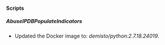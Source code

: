 
#### Scripts
##### AbuseIPDBPopulateIndicators
- Updated the Docker image to: *demisto/python:2.7.18.24019*.